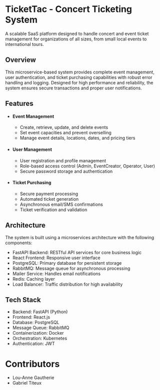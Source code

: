 # TicketTac - Concert Ticketing System
A scalable SaaS platform designed to handle concert and event ticket management for organizations of all sizes, from small local events to international tours.

## Overview
This microservice-based system provides complete event management, user authentication, and ticket purchasing capabilities with robust error handling and logging. Designed for high performance and reliability, the system ensures secure transactions and proper user notifications.

## Features

- #### Event Management
  - Create, retrieve, update, and delete events
  - Set event capacities and prevent overselling
  - Manage event details, locations, dates, and pricing tiers

- #### User Management
  - User registration and profile management
  - Role-based access control (Admin, EventCreator, Operator, User)
  - Secure password storage and authentication


- #### Ticket Purchasing
  - Secure payment processing
  - Automated ticket generation
  - Asynchronous email/SMS confirmations
  - Ticket verification and validation

## Architecture
The system is built using a microservices architecture with the following components:
- FastAPI Backend: RESTful API services for core business logic
- React Frontend: Responsive user interface
- PostgreSQL: Primary database for persistent storage
- RabbitMQ: Message queue for asynchronous processing
- Mailer Service: Handles email notifications
- Redis: Caching layer
- Load Balancer: Traffic distribution for high availability

## Tech Stack
- Backend: FastAPI (Python)
- Frontend: React.js
- Database: PostgreSQL
- Message Queue: RabbitMQ
- Containerization: Docker
- Orchestration: Kubernetes
- Authentication: JWT

# Contributors
- Lou-Anne Gautherie
- Gabriel Titeux 
